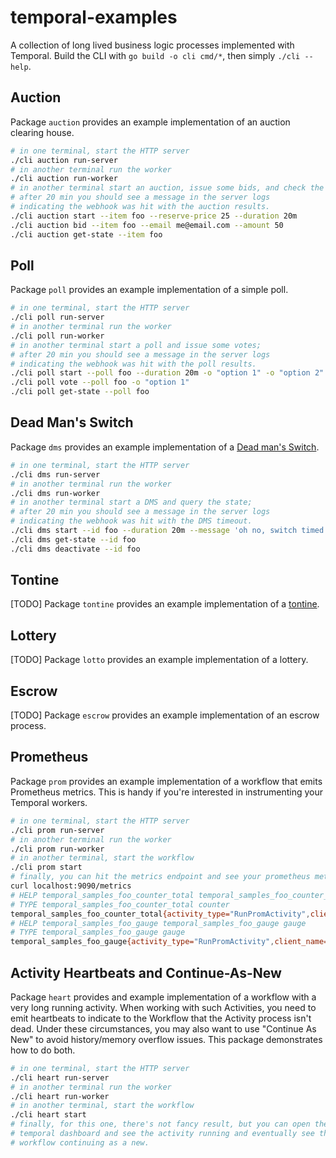 # temporal-examples

A collection of long lived business logic processes implemented with Temporal. Build the CLI with `go build -o cli cmd/*`, then simply `./cli --help`.

## Auction

Package `auction` provides an example implementation of an auction clearing house.

```bash
# in one terminal, start the HTTP server
./cli auction run-server
# in another terminal run the worker
./cli auction run-worker
# in another terminal start an auction, issue some bids, and check the results
# after 20 min you should see a message in the server logs
# indicating the webhook was hit with the auction results.
./cli auction start --item foo --reserve-price 25 --duration 20m
./cli auction bid --item foo --email me@email.com --amount 50
./cli auction get-state --item foo
```

## Poll

Package `poll` provides an example implementation of a simple poll.

```bash
# in one terminal, start the HTTP server
./cli poll run-server
# in another terminal run the worker
./cli poll run-worker
# in another terminal start a poll and issue some votes;
# after 20 min you should see a message in the server logs
# indicating the webhook was hit with the poll results.
./cli poll start --poll foo --duration 20m -o "option 1" -o "option 2"
./cli poll vote --poll foo -o "option 1"
./cli poll get-state --poll foo
```

## Dead Man's Switch

Package `dms` provides an example implementation of a [Dead man's Switch](https://en.wikipedia.org/wiki/Dead_man%27s_switch).

```bash
# in one terminal, start the HTTP server
./cli dms run-server
# in another terminal run the worker
./cli dms run-worker
# in another terminal start a DMS and query the state;
# after 20 min you should see a message in the server logs
# indicating the webhook was hit with the DMS timeout.
./cli dms start --id foo --duration 20m --message 'oh no, switch timed out!'
./cli dms get-state --id foo
./cli dms deactivate --id foo
```

## Tontine

[TODO] Package `tontine` provides an example implementation of a [tontine](https://en.wikipedia.org/wiki/Tontine).

## Lottery

[TODO] Package `lotto` provides an example implementation of a lottery.

## Escrow

[TODO] Package `escrow` provides an example implementation of an escrow process.

## Prometheus

Package `prom` provides an example implementation of a workflow that emits Prometheus metrics. This is handy if you're interested in instrumenting your Temporal workers.

```bash
# in one terminal, start the HTTP server
./cli prom run-server
# in another terminal run the worker
./cli prom run-worker
# in another terminal, start the workflow
./cli prom start
# finally, you can hit the metrics endpoint and see your prometheus metrics
curl localhost:9090/metrics
# HELP temporal_samples_foo_counter_total temporal_samples_foo_counter_total counter
# TYPE temporal_samples_foo_counter_total counter
temporal_samples_foo_counter_total{activity_type="RunPromActivity",client_name="temporal_go",namespace="default",prom_test_label="foo",task_queue="temporal_examples",worker_type="none",workflow_type="RunPromWF"} 31
# HELP temporal_samples_foo_gauge temporal_samples_foo_gauge gauge
# TYPE temporal_samples_foo_gauge gauge
temporal_samples_foo_gauge{activity_type="RunPromActivity",client_name="temporal_go",namespace="default",prom_test_label="foo",task_queue="temporal_examples",worker_type="none",workflow_type="RunPromWF"} 1.727373674e+09
```

## Activity Heartbeats and Continue-As-New

Package `heart` provides and example implementation of a workflow with a very long running activity. When working with such Activities, you need to emit heartbeats to indicate to the Workflow that the Activity process isn't dead. Under these circumstances, you may also want to use "Continue As New" to avoid history/memory overflow issues. This package demonstrates how to do both.

```bash
# in one terminal, start the HTTP server
./cli heart run-server
# in another terminal run the worker
./cli heart run-worker
# in another terminal, start the workflow
./cli heart start
# finally, for this one, there's not fancy result, but you can open the
# temporal dashboard and see the activity running and eventually see the
# workflow continuing as a new.
```
